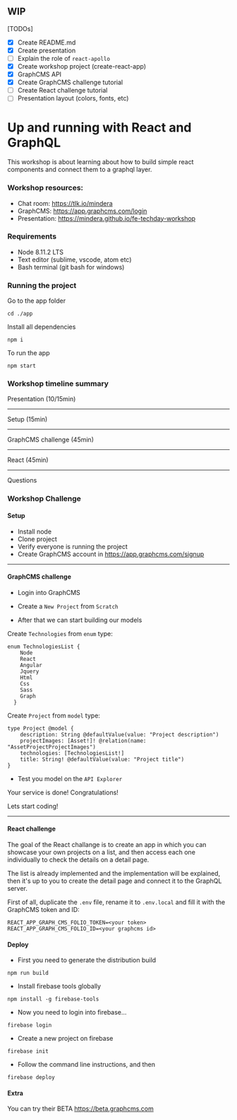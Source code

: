 ## WIP

[TODOs]
- [x] Create README.md
- [x] Create presentation
- [ ] Explain the role of `react-apollo`
- [x] Create workshop project (create-react-app)
- [x] GraphCMS API
- [x] Create GraphCMS challenge tutorial
- [ ] Create React challenge tutorial
- [ ] Presentation layout (colors, fonts, etc)

# Up and running with React and GraphQL

This workshop is about learning about how to build simple react components and connect them to a graphql layer.

### Workshop resources:

- Chat room: https://tlk.io/mindera
- GraphCMS: https://app.graphcms.com/login
- Presentation: https://mindera.github.io/fe-techday-workshop

### Requirements
- Node  8.11.2 LTS
- Text editor (sublime, vscode, atom etc)
- Bash terminal (git bash for windows)

### Running the project

Go to the app folder
```
cd ./app
```

Install all dependencies
```
npm i
```

To run the app
```
npm start
```

### Workshop timeline summary

Presentation (10/15min)

---

Setup (15min)

---

GraphCMS challenge (45min)

---

React (45min)

---
Questions



### Workshop Challenge

#### Setup
- Install node
- Clone project
- Verify everyone is running the project
- Create GraphCMS account in https://app.graphcms.com/signup



---



#### GraphCMS challenge

- Login into GraphCMS

- Create a `New Project` from `Scratch`

- After that we can start building our models


Create `Technologies` from `enum` type:
```
enum TechnologiesList {
    Node
    React
    Angular
    Jquery
    Html
    Css
    Sass
    Graph
  }
```

Create `Project` from `model` type:
```Project
type Project @model {
    description: String @defaultValue(value: "Project description")
    projectImages: [Asset!]! @relation(name: "AssetProjectProjectImages")
    technologies: [TechnologiesList!]
    title: String! @defaultValue(value: "Project title")
}
```

- Test you model on the `API Explorer`

Your service is done! Congratulations!

Lets start coding!

---



#### React challenge

The goal of the React challange is to create an app in which you can showcase your own projects on a list, and then access each one individually to check the details on a detail page.

The list is already implemented and the implementation will be explained, then it's up to you to create the detail page and connect it to the GraphQL server.

First of all, duplicate the `.env` file, rename it to `.env.local` and fill it with the GraphCMS token and ID:

```
REACT_APP_GRAPH_CMS_FOLIO_TOKEN=<your token>
REACT_APP_GRAPH_CMS_FOLIO_ID=<your graphcms id>
```



#### Deploy

- First you need to generate the distribution build
```
npm run build
```
- Install firebase tools globally
```
npm install -g firebase-tools
```
- Now you need to login into firebase...
```
firebase login
```
- Create a new project on firebase
```
firebase init
```
- Follow the command line instructions, and then
```
firebase deploy
```



#### Extra
You can try their BETA https://beta.graphcms.com
